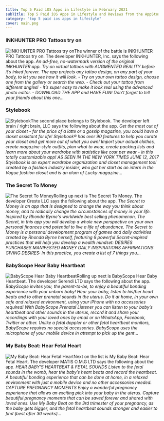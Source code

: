 ```yaml
---
title: Top 5 Paid iOS Apps in Lifestyle in February 2021
subTitle: Top 5 Paid iOS Apps in Lifestyle and Reviews from the AppStore in February 2021.
category: "top 5 paid ios apps in lifestyle"
cover: main.png
---
```


### INKHUNTER PRO Tattoos try on

![INKHUNTER PRO Tattoos try on](https://is1-ssl.mzstatic.com/image/thumb/Purple113/v4/0b/a0/86/0ba086f0-9152-c2a7-3e7d-2d53c4b6dba4/AppIcon.pro-0-0-1x_U007emarketing-0-0-0-7-0-85-220.png/100x100bb.png)The winner of the battle is INKHUNTER PRO Tattoos try on. The developer INKHUNTER, Inc. says the following about the app. _An ad-free, no-watermark version of the original INKHUNTER app.  Try on virtual tattoos with AUGMENTED REALITY before it’s inked forever. The app projects any tattoo design, on any part of your body, to let you see how it will look.  - Try on your own tattoo design, choose one from the gallery or search the web. - Check out your tattoo from different angles! - It’s super easy to make it look real using the advanced photo editor. - DOWNLOAD THE APP and HAVE FUN!  Don’t forget to tell your friends about this one_...

### Stylebook

![Stylebook](https://is5-ssl.mzstatic.com/image/thumb/Purple124/v4/e8/51/95/e851954f-9147-6740-7afb-69e5c6aef411/AppIcon-0-0-1x_U007emarketing-0-0-0-3-0-0-sRGB-0-0-0-GLES2_U002c0-512MB-85-220-0-0.png/100x100bb.png)The second place belongs to Stylebook. The developer left brain / right brain, LLC says the following about the app. _Get the most out of your closet - for the price of a latte or a gossip magazine, you could have a closet assistant for life!  Stylebook® has over 90 features to help you curate your closet and get more out of what you own!  Import your actual clothes, create magazine-style outfits, plan what to wear, create packing lists and learn more about your wardrobe with statistics like cost per wear - in this totally customizable app!  AS SEEN IN THE NEW YORK TIMES JUNE 12, 2017  Stylebook is an expert wardrobe organization and closet management tool created by a fashion industry insider, who got her start as an intern in the Vogue fashion closet and is an alum of Lucky magazine_...

### The Secret To Money

![The Secret To Money](https://is4-ssl.mzstatic.com/image/thumb/Purple114/v4/78/b3/ac/78b3ac3e-4a4b-85cf-ece4-6c606008927f/AppIcon-1x_U007emarketing-0-7-0-85-220.png/100x100bb.png)Rolling up next is The Secret To Money. The developer Creste LLC says the following about the app. _The Secret to Money is an app that is designed to change the way you think about money, and to radically change the circumstances of money in your life.  Inspired by Rhonda Byrne's worldwide best selling phenomenon, The Secret, in this app you will develop a whole new perspective on your own personal finances and potential to live a life of abundance.  The Secret to Money is a personal development program of games and daily activities created by Rhonda Byrne herself, featuring 6 powerful Secret-inspired practices that will help you develop a wealth mindset:  DESIRES PURCHASES MANIFESTED MONEY DAILY INSPIRATIONS AFFIRMATIONS GIVING  DESIRES: In this practice, you create a list of 7 things you_...

### BabyScope Hear Baby Heartbeat

![BabyScope Hear Baby Heartbeat](https://is2-ssl.mzstatic.com/image/thumb/Purple123/v4/18/80/a7/1880a762-c426-d095-e902-8bcca536ec87/AppIcon-0-0-1x_U007emarketing-0-0-0-10-0-85-220.png/100x100bb.png)Rolling up next is BabyScope Hear Baby Heartbeat. The developer Serendi LTD says the following about the app. _BabyScope invites you, the parent-to-be, to enjoy a beautiful bonding experience with your unborn baby!  Hear your baby, listen to his/her heart beats and to other prenatal sounds in the uterus. Do it at home, in your own safe and relaxed environment, using your iPhone with no accessories required!  With BabyScope Prenatal Listener you can listen to your baby’s heartbeat and other sounds in the uterus, record it and share your recordings with your loved ones by email or on WhatsApp, Facebook, Twitter or other.  Unlike a fetal doppler or other fetal heartbeat monitors, BabyScope requires no special accessories. BabyScope uses the microphone of your mobile device in attempt to pick up the gent_...

### My Baby Beat: Hear Fetal Heart

![My Baby Beat: Hear Fetal Heart](https://is1-ssl.mzstatic.com/image/thumb/Purple124/v4/08/44/bd/0844bda3-529a-4e30-eda9-9c2ba4e6f20a/AppIcon-1-0-0-1x_U007emarketing-0-0-0-10-0-0-sRGB-0-0-0-GLES2_U002c0-512MB-85-220-0-0.png/100x100bb.png)Next on the list is My Baby Beat: Hear Fetal Heart. The developer MATIS O.M.G LTD says the following about the app. _HEAR BABY'S HEARTBEAT & FETAL SOUNDS Listen to the fetal sounds in the womb, hear the baby’s heart beats and record the heartbeat. A beautiful bonding experience that can be done at home, in a relaxed environment with just a mobile device and no other accessories needed.   CAPTURE PREGNANCY MOMENTS Enjoy a wonderful pregnancy experience that allows an exciting pick into your baby in the uterus. Capture beautiful pregnancy moments that can be saved forever and shared with loved ones.  Use My Baby Beat on the 3rd trimester of your pregnancy, as the baby gets bigger, and the fetal heartbeat sounds stronger and easier to find (best after 30 weeks)_...

